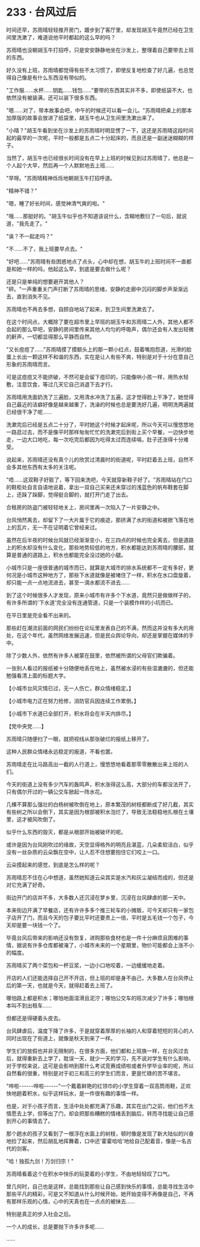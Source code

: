 <link rel="stylesheet" href="../styles/text.css" />
<h1>233 · 台风过后</h1>

时间还早，苏雨晴轻轻推开房门，踱步到了客厅里，却发现胡玉牛竟然已经在卫生间里洗漱了，难道说他平时都起的这么早的吗？

苏雨晴也没朝胡玉牛打招呼，只是安安静静地坐在沙发上，整理着自己要带去上班的东西。

好久没有上班，苏雨晴都觉得有些不太习惯了，即使反复地检查了好几遍，也总觉得自己像是有什么东西没有带似的。

"工作服......水杯......钥匙......钱包......"要带的东西其实并不多，即使纸袋不大，也依然没有被装满，还可以装下很多东西。

"嗯......对了，带本故事会吧，中午的时候还可以看一会儿。"苏雨晴把桌上的那本加厚版的故事会放进了纸袋里，胡玉牛也从卫生间里洗漱出来了。

"小晴？"胡玉牛看到坐在沙发上的苏雨晴时明显愣了一下，这还是苏雨晴这段时间起的最早的一次呢，平时一般都是五点二十分起床的，而且还是一副迷迷糊糊的样子。

当然了，胡玉牛也已经很长时间没有在早上上班的时候见到过苏雨晴了，他总是一个人起个大早，然后再一个人默默地去上班......

"早呀。"苏雨晴精神烁烁地朝胡玉牛打招呼道。

"精神不错？"

"嗯，睡了好长时间，感觉神清气爽的啦。"

"哦......那挺好的。"胡玉牛似乎也不知道该说什么，含糊地敷衍了一句后，就说道，"我先走了。"

"诶？不一起走吗？"

"不......不了，我上班要早点去。"

"好吧......"苏雨晴有些困惑地点了点头，心中却在想，胡玉牛的上班时间不一直都是和她一样的吗，他起这么早，到底是要去做什么呢？

还是只是单纯的想要避开其他人？\
"砰。"一声重重关门声打断了苏雨晴的思绪，安静的走廊中沉闷的脚步声渐渐远去，直到消失不见。

苏雨晴也不再去多想，自顾自地站了起来，到卫生间里洗漱去了。

在这个时间点，大概除了要在超市里上早班的胡玉牛和苏雨晴二人外，其他人都不会起的那么早吧，安静的房间里传来其他人均匀的呼吸声，偶尔还会有人发出轻微的鼾声，一切都显得那么平静而自然。

"又长痘痘了......"苏雨晴摸了摸额头上的那一颗小红点，鼓着嘴抱怨道，光滑的脸蛋上长出一颗这样不和谐的东西，实在是让人有些不爽，特别是对于十分在意自己形象的苏雨晴而言。

可是这痘痘又不能挤破，不然可是会留下痘印的，只能像哄小孩一样，用热水轻敷，注意饮食，等过几天它自己消退下去才行。

苏雨晴用洗面奶洗了三遍脸，又用清水冲洗了五遍，这才觉得脸上干净了，她觉得自己最近的洁癖好像是越来越重了，洗澡的时候也总是要洗好几遍，明明洗两遍就已经很干净了呢......

洗漱完后已经是五点二十分了，平时她这个时候才起床呢，所以今天可以慢悠悠地一路逛过去，而不是像平时那样匆匆忙忙的洗漱完后到街上买个早餐，一边快步地走，一边大口地吃，每一次吃完后都因为吃得太过而连续嗝，肚子还涨得十分难受。

说起来，苏雨晴还没有真个儿的欣赏过清晨时的街道呢，平时赶着去上班，自然不会多其他东西有太多的关注呢。

"唔......这双鞋子好脏了，等下回来洗吧，今天就穿新鞋子好了。"苏雨晴站在门口的鞋柜处自言自语地说着，拿出一双自己买来还未穿过的浅蓝色的帆布鞋套在脚上，还跺了跺脚，觉得挺合脚的，就打开门走了出去。

合租房的防盗门被轻轻地关上，房间里再一次陷入了一片安静之中。

台风悄然离去，却留下了一大片属于它的痕迹，那挤满了水的街道和被掀飞落在地上的瓦片，无一不在证明着它曾经来过。

虽然在后半夜的时候台风就已经渐渐变小，在三四点的时候也完全离去，但是道路上的积水却没有什么变化，那些地势较低的地方，积水都能达到苏雨晴的腰部，就算是普通的道路上，积水也都能完全没过她的小腿。

小城市只是一座很普通的城市而已，就算是大城市的排水系统都不一定有多好，更何况是小城市这种地方了，那些下水道就像是被堵住了一样，积水在水口盘旋着，却只能一点一点地流进去，甚至一滴水都流不进去......

到了这个时候很多人才发现，原来小城市有许多个下水道，竟然只是做做样子的，有许多所谓的'下水道'完全没有连通管道，只是一个装模作样的小坑而已。

在平日里是完全看不出来的。

那些赶在潮流前面的网民们纷纷在论坛里发表自己的不满，然而这并没有多大的用处，在这个年代，虽然网络发展迅速，但是民众舆论导向，却还是掌握在媒体的手中。

除了少数人外，依然有许多人被蒙在鼓里，依然被所谓的父母官们欺骗着。

一张别人看过的报纸被十分随便地丢在地上，虽然被水浸的有些湿漉漉的，但还能勉强看清上面的标题大字。

【小城市台风灾情已过，无一人伤亡，群众情绪稳定。】

【小城市电力正在努力抢修，消防官兵因连续工作累倒。】

【小城市下水道已全部打开，积水将会在半天内排尽。】

【党中央党......】

苏雨晴只随便扫了一眼，就把视线从那张破烂的报纸上移开了。

这种人民群众情绪永远稳定的报道，不看也罢。

苏雨晴走在比马路高出一截的人行道上，慢悠悠地看着那零零散散出来上班的人们。

今天的街道上没有多少汽车的轰鸣声，积水涨得这么高，大部分的车都没法开了，只有偶尔开过的一辆公交车掀起一阵水花。

几棵不算那么强壮的白杨树被吹倒在地上，原本繁茂的树枝都断成了好几截，其实有些树之所以会倒下，其实是因为根部被积水泡烂了，导致无法稳稳地扎根在土壤里，这才被风吹倒了。

似乎什么东西的毁灭，都是从根部开始被破坏的呢。

或许是因为台风刚吹过的缘故，天空显得格外的明亮且湛蓝，几朵柔软洁白，似乎没有一丝杂质的云朵飘在空中，让人忍不住想要抱住它们咬上一口。

云朵摸起来的感觉，到底是怎么样的呢？

苏雨晴忍不住在心中想道，虽然她知道云朵其实是水汽和灰尘凝结而成的，但还是对它充满了好奇。

街边开门的店并不多，大多数人还沉浸在梦乡里，沉浸在台风肆虐的那一天中。

本来街边开满了早餐店，还有许许多多个推三轮车的小摊贩，可今天却只有一家包子店开了门，而且今天的包子要比平时还要贵上一倍，平时是五毛钱一个包子，今天却是要一块钱一个了。

毕竟台风后带来的影响还没有恢复，进购那些食材也是一件十分麻烦且困难的事情，据说有许多仓库都被淹了，小城市未来的一个星期里，物价可能都会上涨不小的幅度。

苏雨晴买了两个菜包和一杯豆浆，一边小口地咬着，一边缓缓地走着。

开店的人们还能选择自己开不开店，但上班的却是身不由己，大多数人在台风停止后的第一天，也就是今天，就得赶着去上班了。

哪怕路上都是积水；哪怕地面湿滑且泥泞；哪怕公交车的班次减少了许多；哪怕根本叫不到出租车......

但都还是得硬着头皮去。

台风肆虐后，温度下降了许多，于是就穿着厚厚的长袖的人和穿着短短的背心的人同时出现在了街道上，就像是秋天到来了一样。

学生们的放假也并非无限制的，在很多方面，他们都和上班族一样，在台风过去后，就得重新去上学了，耽误一天，就少一天的学习，先不说对学生有什么影响，对于学校来说，这可是会影响到那什么考试竞赛成绩啦或者升学毕业率的呢，所以自然看的很重，特别是对于初三和高三的学生们而言，更是忙碌的苦不堪言。

"哗啦------哗啦------"一个戴着鲜艳的红领巾的小学生穿着一双高筒雨鞋，正欢快地趟着积水，似乎这样玩水，是一件很有趣的事情一样。

也是，对于小孩子而言，生活中处处都充满了乐趣，其实在出门之前，他们也不太情愿去上学，但等出了门，却会把那些糟糕的情绪丢到脑后，转而寻找能让自己感到开心的事情去了。

那个趟水的孩子又看到了一根浮在水面上的树枝，顿时像是发现了新大陆似的兴奋地捡了起来，然后胡乱地挥舞着，口中还'霍霍哈哈'地给自己配着音，像是一名古代的剑客。

"哈！独孤九剑！万剑归宗！"

苏雨晴看着这个在积水中快乐的玩耍着的小学生，不由地轻轻叹了口气。

曾几何时，自己也是这样，总能找到那些让自己感到快乐的事情，总能寻找生活中那些平凡的精彩，可是又不知道从什么时候开始，她开始变得不再像是自己，不再有那样乐观的心情，心中的天真也在一点点的被抹去......

特别是真正的步入社会之后。

一个人的成长，总是要抛下许多许多呢......

......
